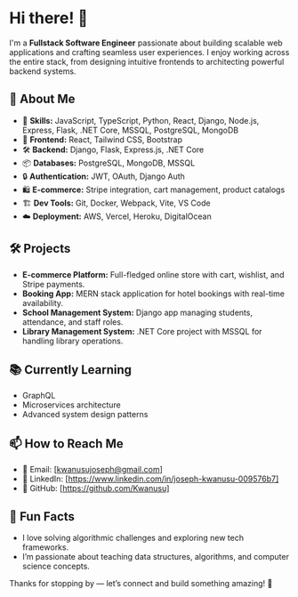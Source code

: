 # Hi there! 👋

I'm a **Fullstack Software Engineer** passionate about building scalable web applications and crafting seamless user experiences. I enjoy working across the entire stack, from designing intuitive frontends to architecting powerful backend systems.

## 🚀 About Me
- 🎯 **Skills:** JavaScript, TypeScript, Python, React, Django, Node.js, Express, Flask, .NET Core, MSSQL, PostgreSQL, MongoDB
- 🎨 **Frontend:** React, Tailwind CSS, Bootstrap
- 🛠️ **Backend:** Django, Flask, Express.js, .NET Core
- 📦 **Databases:** PostgreSQL, MongoDB, MSSQL
- 🔒 **Authentication:** JWT, OAuth, Django Auth
- 🛍️ **E-commerce:** Stripe integration, cart management, product catalogs
- 🏗️ **Dev Tools:** Git, Docker, Webpack, Vite, VS Code
- ☁️ **Deployment:** AWS, Vercel, Heroku, DigitalOcean

## 🛠️ Projects
- **E-commerce Platform:** Full-fledged online store with cart, wishlist, and Stripe payments.
- **Booking App:** MERN stack application for hotel bookings with real-time availability.
- **School Management System:** Django app managing students, attendance, and staff roles.
- **Library Management System:** .NET Core project with MSSQL for handling library operations.

## 📚 Currently Learning
- GraphQL
- Microservices architecture
- Advanced system design patterns

## 📫 How to Reach Me
- 📧 Email: [kwanusujoseph@gmail.com]
- 💼 LinkedIn: [https://www.linkedin.com/in/joseph-kwanusu-009576b7]
- 🐙 GitHub: [https://github.com/Kwanusu]

## 🌱 Fun Facts
- I love solving algorithmic challenges and exploring new tech frameworks.
- I’m passionate about teaching data structures, algorithms, and computer science concepts.

Thanks for stopping by — let’s connect and build something amazing! 🚀

